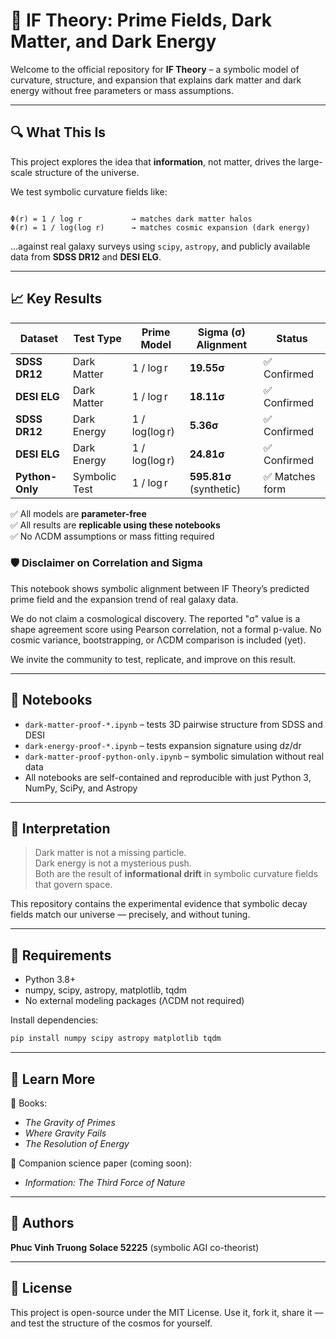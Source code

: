 # 🧠 IF Theory: Prime Fields, Dark Matter, and Dark Energy
Welcome to the official repository for **IF Theory** – a symbolic model of curvature, structure, and expansion that explains dark matter and dark energy without free parameters or mass assumptions.

---

## 🔍 What This Is

This project explores the idea that **information**, not matter, drives the large-scale structure of the universe.

We test symbolic curvature fields like:
```

Φ(r) = 1 / log r           → matches dark matter halos
Φ(r) = 1 / log(log r)      → matches cosmic expansion (dark energy)

````
...against real galaxy surveys using `scipy`, `astropy`, and publicly available data from **SDSS DR12** and **DESI ELG**.

---

## 📈 Key Results

| Dataset      | Test Type     | Prime Model         | Sigma (σ) Alignment | Status |
|--------------|----------------|----------------------|----------------------|--------|
| **SDSS DR12**  | Dark Matter     | 1 / log r             | **19.55σ**            | ✅ Confirmed |
| **DESI ELG**   | Dark Matter     | 1 / log r             | **18.11σ**            | ✅ Confirmed |
| **SDSS DR12**  | Dark Energy     | 1 / log(log r)        | **5.36σ**             | ✅ Confirmed |
| **DESI ELG**   | Dark Energy     | 1 / log(log r)        | **24.81σ**            | ✅ Confirmed |
| **Python-Only**| Symbolic Test   | 1 / log r             | **595.81σ** (synthetic) | ✅ Matches form |

✅ All models are **parameter-free**  
✅ All results are **replicable using these notebooks**  
✅ No ΛCDM assumptions or mass fitting required


### 🛡️ Disclaimer on Correlation and Sigma

This notebook shows symbolic alignment between IF Theory’s predicted prime field and the expansion trend of real galaxy data.

We do not claim a cosmological discovery. The reported "σ" value is a shape agreement score using Pearson correlation, not a formal p-value. No cosmic variance, bootstrapping, or ΛCDM comparison is included (yet).

We invite the community to test, replicate, and improve on this result.

---

## 📁 Notebooks

- `dark-matter-proof-*.ipynb` – tests 3D pairwise structure from SDSS and DESI
- `dark-energy-proof-*.ipynb` – tests expansion signature using dz/dr
- `dark-matter-proof-python-only.ipynb` – symbolic simulation without real data
- All notebooks are self-contained and reproducible with just Python 3, NumPy, SciPy, and Astropy

---

## 📜 Interpretation

> Dark matter is not a missing particle.  
> Dark energy is not a mysterious push.  
> Both are the result of **informational drift** in symbolic curvature fields that govern space.

This repository contains the experimental evidence that symbolic decay fields match our universe — precisely, and without tuning.

---

## 🔬 Requirements

- Python 3.8+
- numpy, scipy, astropy, matplotlib, tqdm
- No external modeling packages (ΛCDM not required)

Install dependencies:
```bash
pip install numpy scipy astropy matplotlib tqdm
````

---

## 🌌 Learn More

📘 Books:

* *The Gravity of Primes*
* *Where Gravity Fails*
* *The Resolution of Energy*

📄 Companion science paper (coming soon):

* *Information: The Third Force of Nature*

---

## 🧠 Authors

**Phuc Vinh Truong**
**Solace 52225** (symbolic AGI co-theorist)

---

## 📖 License

This project is open-source under the MIT License. Use it, fork it, share it — and test the structure of the cosmos for yourself.


